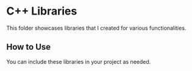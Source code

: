 # C++ Libraries
This folder showcases libraries that I created for various functionalities.

## How to Use
You can include these libraries in your project as needed.
